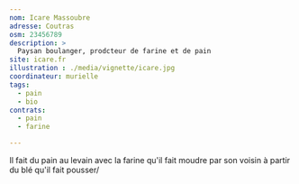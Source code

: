 ```yaml
---
nom: Icare Massoubre
adresse: Coutras
osm: 23456789
description: >
  Paysan boulanger, prodcteur de farine et de pain
site: icare.fr
illustration : ./media/vignette/icare.jpg
coordinateur: murielle
tags:
  - pain
  - bio
contrats: 
  - pain
  - farine

---
```


Il fait du pain au levain avec la farine qu'il fait moudre par son voisin à partir du blé qu'il fait pousser/